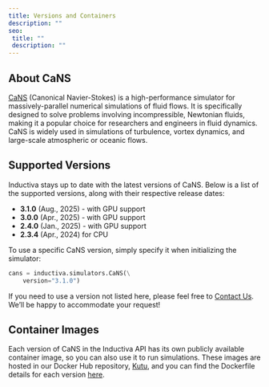 ```yaml
---
title: Versions and Containers
description: ""
seo:
 title: ""
 description: ""
---
```


## About CaNS
[CaNS](https://github.com/CaNS-World/CaNS) (Canonical Navier-Stokes) is a high-performance simulator for massively-parallel numerical simulations of fluid flows. It is specifically designed to solve problems involving incompressible, Newtonian fluids, making it a popular choice for researchers and engineers in fluid dynamics. CaNS is widely used in simulations of turbulence, vortex dynamics, and large-scale atmospheric or oceanic flows.

## Supported Versions
Inductiva stays up to date with the latest versions of CaNS. Below is a list of the supported versions, along with their respective release dates:

- **3.1.0** (Aug., 2025) - with GPU support
- **3.0.0** (Apr., 2025) - with GPU support
- **2.4.0** (Jan., 2025) - with GPU support
- **2.3.4** (Apr., 2024) for CPU

To use a specific CaNS version, simply specify it when initializing the simulator:

```python
cans = inductiva.simulators.CaNS(\
    version="3.1.0")
```

If you need to use a version not listed here, please feel free to [Contact Us](mailto:support@inductiva.ai).
We’ll be happy to accommodate your request!

## Container Images
Each version of CaNS in the Inductiva API has its own publicly available container image, 
so you can also use it to run simulations. These images are hosted in our Docker Hub repository, 
[Kutu](https://hub.docker.com/r/inductiva/kutu/tags?name=cans), and you can find the 
Dockerfile details for each version [here](https://github.com/inductiva/kutu/tree/main/simulators/cans).